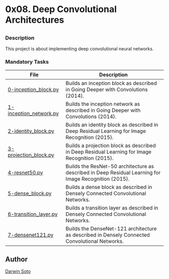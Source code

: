 # 0x08. Deep Convolutional Architectures

## 

### Description

This project is about implementing deep convolutional neural networks.

### Mandatory Tasks

| File | Description |
| ------ | ------ |
| [0-inception_block.py](0-inception_block.py) | Builds an inception block as described in Going Deeper with Convolutions (2014). |
| [1-inception_network.py](1-inception_network.py) | Builds the inception network as described in Going Deeper with Convolutions (2014). |
| [2-identity_block.py](2-identity_block.py) | Builds an identity block as described in Deep Residual Learning for Image Recognition (2015). |
| [3-projection_block.py](3-projection_block.py) | Builds a projection block as described in Deep Residual Learning for Image Recognition (2015). |
| [4-resnet50.py](4-resnet50.py) | Builds the ResNet-50 architecture as described in Deep Residual Learning for Image Recognition (2015). |
| [5-dense_block.py](5-dense_block.py) | Builds a dense block as described in Densely Connected Convolutional Networks. |
| [6-transition_layer.py](6-transition_layer.py) | Builds a transition layer as described in Densely Connected Convolutional Networks. |
| [7-densenet121.py](7-densenet121.py) | Builds the DenseNet-121 architecture as described in Densely Connected Convolutional Networks. |

## Author

[Darwin Soto](https://twitter.com/darutos)
